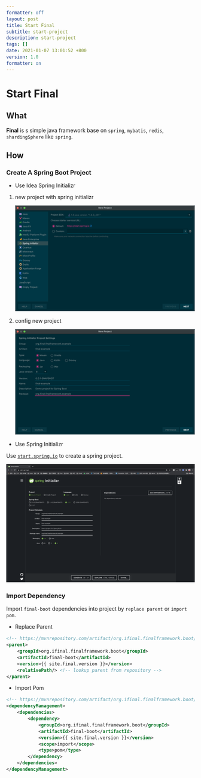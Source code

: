 ```yaml
---
formatter: off
layout: post
title: Start Final 
subtitle: start-project 
description: start-project 
tags: [] 
date: 2021-01-07 13:01:52 +800 
version: 1.0
formatter: on
---
```


# Start Final

## What

**Final** is s simple java framework base on `spring`, `mybatis`, `redis`, `shardingSphere` like `spring`.

## How

### Create A Spring Boot Project

* Use Idea Spring Initializr

1. new project with spring initializr
   
   ![Idea Spring Initializer](../images/quick-start/idea-spring-initializr.png)

2. config new project

   ![Idea Spring New Project](../images/quick-start/idea-spring-new-project.png)

* Use Spring Initializr

Use [`start.spring.io`](https://start.spring.io) to create a spring project.

![Spring Initializr](../images/quick-start/start.spring.io.png)

### Import Dependency

Import `final-boot` dependencies into project by `replace parent` or `import pom`.

* Replace Parent

```xml
<!-- https://mvnrepository.com/artifact/org.ifinal.finalframework.boot/final-boot -->
<parent>
    <groupId>org.ifinal.finalframework.boot</groupId>
    <artifactId>final-boot</artifactId>
    <version>{{ site.final.version }}</version>
    <relativePath/> <!-- lookup parent from repository -->
</parent>
```

* Import Pom

```xml
<!-- https://mvnrepository.com/artifact/org.ifinal.finalframework.boot/final-boot -->
<dependencyManagement>
    <dependencies>
        <dependency>
            <groupId>org.ifinal.finalframework.boot</groupId>
            <artifactId>final-boot</artifactId>
            <version>{{ site.final.version }}</version>
            <scope>import</scope>
            <type>pom</type>
        </dependency>
    </dependencies>
</dependencyManagement>
```
